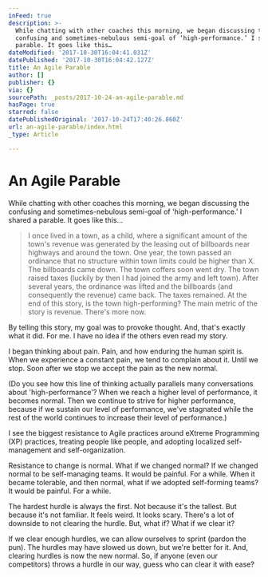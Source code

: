 ```yaml
---
inFeed: true
description: >-
  While chatting with other coaches this morning, we began discussing the
  confusing and sometimes-nebulous semi-goal of ‘high-performance.’ I shared a
  parable. It goes like this…
dateModified: '2017-10-30T16:04:41.031Z'
datePublished: '2017-10-30T16:04:42.127Z'
title: An Agile Parable
author: []
publisher: {}
via: {}
sourcePath: _posts/2017-10-24-an-agile-parable.md
hasPage: true
starred: false
datePublishedOriginal: '2017-10-24T17:40:26.860Z'
url: an-agile-parable/index.html
_type: Article

---
```

# An Agile Parable

While chatting with other coaches this morning, we began discussing the confusing and sometimes-nebulous semi-goal of 'high-performance.' I shared a parable. It goes like this...

> I once lived in a town, as a child, where a significant amount of the town's revenue was generated by the leasing out of billboards near highways and around the town. One year, the town passed an ordinance that no structure within town limits could be higher than X. The billboards came down. The town coffers soon went dry. The town raised taxes (luckily by then I had joined the army and left town). After several years, the ordinance was lifted and the billboards (and consequently the revenue) came back. The taxes remained.
> At the end of this story, is the town high-performing? The main metric of the story is revenue. There's more now.

By telling this story, my goal was to provoke thought. And, that's exactly what it did. For me. I have no idea if the others even read my story.

I began thinking about pain. Pain, and how enduring the human spirit is. When we experience a constant pain, we tend to complain about it. Until we stop. Soon after we stop we accept the pain as the new normal.

(Do you see how this line of thinking actually parallels many conversations about 'high-performance'? When we reach a higher level of performance, it becomes normal. Then we continue to strive for higher performance, because if we sustain our level of performance, we've stagnated while the rest of the world continues to increase their level of performance.)

I see the biggest resistance to Agile practices around eXtreme Programming (XP) practices, treating people like people, and adopting localized self-management and self-organization.

Resistance to change is normal. What if we changed normal? If we changed normal to be self-managing teams. It would be painful. For a while. When it became tolerable, and then normal, what if we adopted self-forming teams? It would be painful. For a while.

The hardest hurdle is always the first. Not because it's the tallest. But because it's not familiar. It feels weird. It looks scary. There's a lot of downside to not clearing the hurdle. But, what if? What if we clear it?

If we clear enough hurdles, we can allow ourselves to sprint (pardon the pun). The hurdles may have slowed us down, but we're better for it. And, clearing hurdles is now the new normal. So, if anyone (even our competitors) throws a hurdle in our way, guess who can clear it with ease?